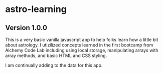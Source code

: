 # astro-learning

## Version 1.0.0 
This is a very basic vanilla javascript app to help folks learn how a little bit about astrology. I utizilized concepts learned in the first bootcamp from Alchemy Code Lab including using local storage, manipulating arrays with array methods, and basic HTML and CSS styling. 

I am continually adding to the data for this app.